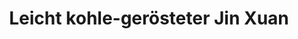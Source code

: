 ---
title: Leicht kohle-gerösteter Jin&nbsp;Xuan
color: dark-yellow
info: Ebenfalls leicht geröstet, aber mit Holzkohle und nicht in einem elektrischen Ofen.

shop: Taiwan Tea Crafts
shop-url: https://www.taiwanteacrafts.com/product/organic-jin-xuan-light-charcoal-pit-fired-oolong-tea
order-id: 2022-ttc-1
order-date: Januar&nbsp;2022
price: 0,22&hairsp;$/g
key: 4

show-details: true
type: Oolong
country: Taiwan
location: Zhushan
harvest: October 2019
harvest-style: handgepflückt
elevation: 400m
cultivar: Jin Xuan
oxidation: niedrig
roasting: leichte Holzkohleröstung

gongfu: true
gongfu-temperature: 100°C
gongfu-weight: 5-6&hairsp;g pro 100&hairsp;ml
gongfu-volume: der Gefäßboden bedeckt ist
gongfu-rinse: blitz
gongfu-first: 5 Sekunden
gongfu-second: 5 Sekunden
gongfu-third: 10 Sekunden
gongfu-further: +10 Sekunden pro Aufguss
---